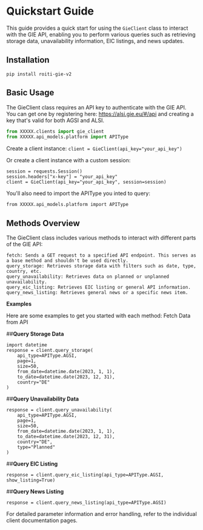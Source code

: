 # Quickstart Guide

This guide provides a quick start for using the `GieClient` class to interact with the GIE API, enabling you to perform various queries such as retrieving storage data, unavailability information, EIC listings, and news updates.

## **Installation**

```pip install roiti-gie-v2```

## **Basic Usage**

The GieClient class requires an API key to authenticate with the GIE API. You can get one by registering here: https://alsi.gie.eu/#/api and creating a key that's valid for both AGSI and ALSI.

```python
from XXXXX.clients import gie_client
from XXXXX.api_models.platform import APIType
```
Create a client instance:
```client = GieClient(api_key="your_api_key")```

Or create a client instance with a custom session:
```
session = requests.Session()
session.headers["x-key"] = "your_api_key"
client = GieClient(api_key="your_api_key", session=session)
```

You'll also need to import the APIType you inted to query:

```
from XXXXX.api_models.platform import APIType
```

## **Methods Overview**

The GieClient class includes various methods to interact with different parts of the GIE API:

    fetch: Sends a GET request to a specified API endpoint. This serves as a base method and shouldn't be used directly.
    query_storage: Retrieves storage data with filters such as date, type, country, etc.
    query_unavailability: Retrieves data on planned or unplanned unavailability.
    query_eic_listing: Retrieves EIC listing or general API information.
    query_news_listing: Retrieves general news or a specific news item.

**Examples**

Here are some examples to get you started with each method:
Fetch Data from API

##**Query Storage Data**

```
import datetime
response = client.query_storage(
    api_type=APIType.AGSI,
    page=1,
    size=50,
    from_date=datetime.date(2023, 1, 1),
    to_date=datetime.date(2023, 12, 31),
    country="DE"
)
```

##**Query Unavailability Data**

```
response = client.query_unavailability(
    api_type=APIType.AGSI,
    page=1,
    size=50,
    from_date=datetime.date(2023, 1, 1),
    to_date=datetime.date(2023, 12, 31),
    country="DE",
    type="Planned"
)
```

##**Query EIC Listing**

```
response = client.query_eic_listing(api_type=APIType.AGSI, show_listing=True)
```

##**Query News Listing**

```
response = client.query_news_listing(api_type=APIType.AGSI)
```

For detailed parameter information and error handling, refer to the individual client documentation pages.
